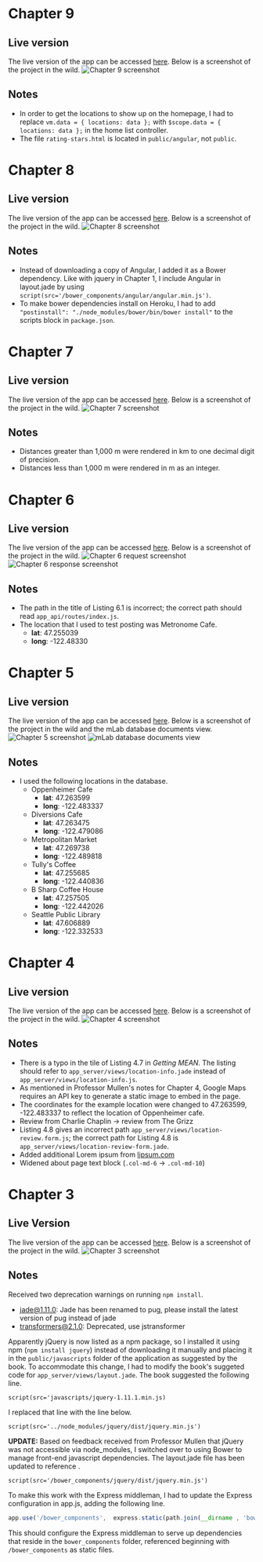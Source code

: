 # Chapter 9
## Live version
The live version of the app can be accessed [here]( https://glacial-beach-72033.herokuapp.com/). Below is a screenshot of the project in the wild.
![Chapter 9 screenshot](/public/images/chapter_9_screenshot.png)

## Notes
* In order to get the locations to show up on the homepage, I had to replace `vm.data = { locations: data };` with `$scope.data = { locations: data };` in the home list controller.
* The file `rating-stars.html` is located in `public/angular`, not `public`.

# Chapter 8
## Live version
The live version of the app can be accessed [here]( https://glacial-beach-72033.herokuapp.com/). Below is a screenshot of the project in the wild.
![Chapter 8 screenshot](/public/images/chapter_8_screenshot.png)

## Notes
* Instead of downloading a copy of Angular, I added it as a Bower dependency. Like with jquery in Chapter 1, I include Angular in layout.jade by using ```script(src='/bower_components/angular/angular.min.js')```.
* To make bower dependencies install on Heroku, I had to add `"postinstall": "./node_modules/bower/bin/bower install"` to the scripts block in `package.json`.

# Chapter 7
## Live version
The live version of the app can be accessed [here]( https://glacial-beach-72033.herokuapp.com/). Below is a screenshot of the project in the wild.
![Chapter 7 screenshot](/public/images/chapter_7_screenshot.png)

## Notes
* Distances greater than 1,000 m were rendered in km to one decimal digit of precision.
* Distances less than 1,000 m were rendered in m as an integer.

# Chapter 6
## Live version
The live version of the app can be accessed [here]( https://glacial-beach-72033.herokuapp.com/). Below is a screenshot of the project in the wild.
![Chapter 6 request screenshot](/public/images/chapter_6_request_screenshot.png)
![Chapter 6 response screenshot](/public/images/chapter_6_response_screenshot.png)

## Notes
* The path in the title of Listing 6.1 is incorrect; the correct path should read `app_api/routes/index.js`.
* The location that I used to test posting was Metronome Cafe.
  * **lat**: 47.255039
  * **long**: -122.48330

# Chapter 5
## Live version
The live version of the app can be accessed [here]( https://glacial-beach-72033.herokuapp.com/). Below is a screenshot of the project in the wild and the mLab database documents view.
![Chapter 5 screenshot](/public/images/chapter_5_screenshot.png)
![mLab database documents view](/public/images/chapter_5_mlab.png)

## Notes
* I used the following locations in the database.
  * Oppenheimer Cafe
    * **lat**: 47.263599
    * **long**: -122.483337
  * Diversions Cafe
    * **lat**: 47.263475
    * **long**: -122.479086
  * Metropolitan Market
    * **lat**: 47.269738
    * **long**: -122.489818
  * Tully's Coffee
    * **lat**: 47.255685
    * **long**: -122.440836
  * B Sharp Coffee House
    * **lat**: 47.257505
    * **long**: -122.442026
  * Seattle Public Library
    * **lat**: 47.606889
    * **long**: -122.332533

# Chapter 4
## Live version
The live version of the app can be accessed [here]( https://glacial-beach-72033.herokuapp.com/). Below is a screenshot of the project in the wild.
![Chapter 4 screenshot](/public/images/chapter_4_screenshot.png)

## Notes
* There is a typo in the tile of Listing 4.7 in *Getting MEAN*. The listing should refer to `app_server/views/location-info.jade` instead of `app_server/views/location-info.js`.
* As mentioned in Professor Mullen's notes for Chapter 4, Google Maps requires an API key to generate a static image to embed in the page.
* The coordinates for the example location were changed to 47.263599, -122.483337 to reflect the location of Oppenheimer cafe.
* Review from Charlie Chaplin -> review from The Grizz
* Listing 4.8 gives an incorrect path `app_server/views/location-review.form.js`; the correct path for Listing 4.8 is `app_server/views/location-review-form.jade`.
* Added additional Lorem ipsum from [lipsum.com](http://lipsum.com)
* Widened about page text block (`.col-md-6` -> `.col-md-10`)


# Chapter 3
## Live Version
The live version of the app can be accessed [here]( https://glacial-beach-72033.herokuapp.com/). Below is a screenshot of the project in the wild.
![Chapter 3 screenshot](/public/images/chapter_3_screenshot.png)

## Notes

Received two deprecation warnings on running `npm install`.
* jade@1.11.0: Jade has been renamed to pug, please install the latest version of pug instead of jade
* transformers@2.1.0: Deprecated, use jstransformer

Apparently jQuery is now listed as a npm package, so I installed it using npm (`npm install jquery`) instead of downloading it manually and placing it in the `public/javascripts` folder of the application as suggested by the book. To accommodate this change, I had to modify the book's suggeted code for `app_server/views/layout.jade`. The book suggested the following line.
```jade
script(src='javascripts/jquery-1.11.1.min.js)
```
I replaced that line with the line below.
```jade
script(src='../node_modules/jquery/dist/jquery.min.js')
```

**UPDATE:** Based on feedback received from Professor Mullen that jQuery was not accessible via node_modules, I switched over to using Bower to manage front-end javascript dependencies. The layout.jade file has been updated to reference .
```jade
script(src='/bower_components/jquery/dist/jquery.min.js')
```
To make this work with the Express middleman, I had to update the Express configuration in app.js, adding the following line.
```javascript
app.use('/bower_components',  express.static(path.join(__dirname , 'bower_components')));
```
This should configure the Express middleman to serve up dependencies that reside in the `bower_components` folder, referenced beginning with `/bower_components` as static files.
